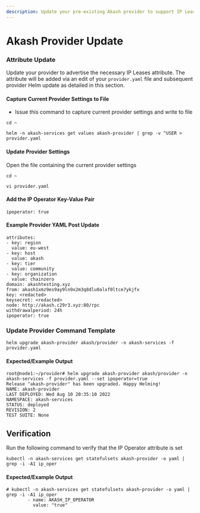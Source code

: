 ```yaml
---
description: Update your pre-existing Akash provider to support IP Leases
---
```


# Akash Provider Update

### Attribute Update

Update your provider to advertise the necessary IP Leases  attribute.  The attribute will be added via an edit of your `provider.yaml` file and subsequent provider Helm update as detailed in this section.

#### Capture Current Provider Settings to File

* Issue this command to capture current provider settings and write to file

```
cd ~

helm -n akash-services get values akash-provider | grep -v ^USER > provider.yaml
```

#### Update Provider Settings

Open the file containing the current provider settings

```
cd ~

vi provider.yaml
```

#### Add the IP Operator Key-Value Pair

```
ipoperator: true
```

#### Example Provider YAML Post Update

```
attributes:
- key: region
  value: eu-west
- key: host
  value: akash
- key: tier
  value: community
- key: organization
  value: chainzero
domain: akashtesting.xyz
from: akash1xmz9es9ay9ln9x2m3q8dlu0alxf0ltce7ykjfx
key: <redacted>
keysecret: <redacted>
node: http://akash.c29r3.xyz:80/rpc
withdrawalperiod: 24h
ipoperator: true
```

### Update Provider Command Template

```
helm upgrade akash-provider akash/provider -n akash-services -f provider.yaml
```

#### Expected/Example Output

```
root@node1:~/provider# helm upgrade akash-provider akash/provider -n akash-services -f provider.yaml --set ipoperator=true
Release "akash-provider" has been upgraded. Happy Helming!
NAME: akash-provider
LAST DEPLOYED: Wed Aug 10 20:35:10 2022
NAMESPACE: akash-services
STATUS: deployed
REVISION: 2
TEST SUITE: None
```

## Verification

Run the following command to verify that the IP Operator attribute is set

```
kubectl -n akash-services get statefulsets akash-provider -o yaml | grep -i -A1 ip_oper
```

#### Expected/Example Output

```
# kubectl -n akash-services get statefulsets akash-provider -o yaml | grep -i -A1 ip_oper
        - name: AKASH_IP_OPERATOR
          value: "true"
```
